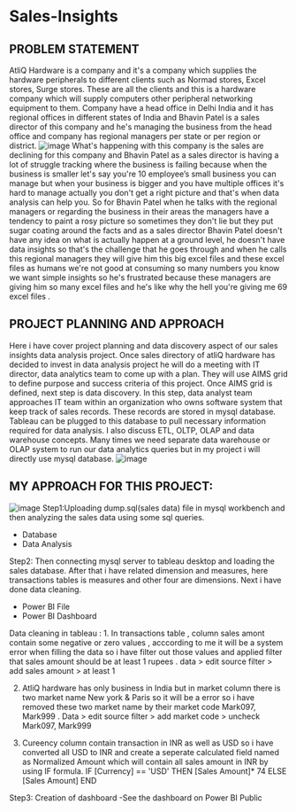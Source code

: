 # Sales-Insights

## PROBLEM STATEMENT

AtliQ Hardware is a company and it's a company which supplies the hardware peripherals to different clients such as Normad stores, Excel stores, Surge stores.
These are all the clients and this is a hardware company which will supply computers other peripheral networking equipment to them.
Company have a head office in Delhi India and it has regional offices in different states of India and Bhavin Patel is a sales director of this company and he's managing the business from the head office and company has regional managers per state or per region or district.
![image](https://user-images.githubusercontent.com/98209132/184473374-0c255079-6bef-4af9-b55a-d624f0b8bb77.png)
What's happening with this company is the sales are declining for this company and Bhavin Patel as a sales director is having a lot of struggle tracking where the business is failing because when the business is smaller let's say you're 10 employee’s small business you can manage but when your business is bigger and you have multiple offices it's hard to manage actually you don't get a right picture and that's when data analysis can help you.
So for Bhavin Patel when he talks with the regional managers or regarding the business in their areas the managers have a tendency to paint a rosy picture so sometimes they don't lie but they put sugar coating around the facts and as a sales director Bhavin Patel doesn't have any idea on what is actually happen at a ground level,
he doesn't have data insights so that's the challenge that he goes through and when he calls this regional managers they will give him this big excel files and these excel files as humans we're not good at consuming so many numbers you know we want simple insights so he's frustrated because these managers are giving him so many excel files and he's like why the hell you're giving me 69 excel files
.
## PROJECT PLANNING AND APPROACH

Here i have cover project planning and data discovery aspect of our sales insights data analysis project. Once sales directory of atliQ hardware has decided to invest in data analysis project he will do a meeting with IT director, data analytics team to come up with a plan. They will use AIMS grid to define purpose and success criteria of this project. Once AIMS grid is defined, next step is data discovery. In this step, data analyst team approaches IT team within an organization who owns software system that keep track of sales records. These records are stored in mysql database. Tableau can be plugged to this database to pull necessary information required for data analysis. I also discuss ETL, OLTP, OLAP and data warehouse concepts. 
Many times we need separate data warehouse or OLAP system to run our data analytics queries but in my project i will directly use mysql database.
![image](https://user-images.githubusercontent.com/98209132/184473502-d136d512-64d8-4427-a8d1-5f64a3e2334d.png)

## MY APPROACH FOR THIS PROJECT:
![image](https://user-images.githubusercontent.com/98209132/184473530-430000f6-8160-4294-b683-e18f6b53710b.png)
Step1:Uploading dump.sql(sales data) file in mysql workbench and then analyzing the sales data using some sql queries.

- Database
- Data Analysis

Step2: Then connecting mysql server to tableau desktop and loading the sales database. After that i have related dimension and measures, here transactions tables is measures and other four are dimensions. Next i have done data cleaning.
- Power BI File
- Power BI Dashboard

Data cleaning in tableau : 1. In transactions table , column sales amont contain some negative or zero values , acccording to me it will be a system error when filling the data so i have filter out those values and applied filter that sales amount should be at least 1 rupees .
data > edit source filter > add sales amount > at least 1

2. AtliQ hardware has only business in India but in market column there is two market name New york & Paris so it will be a error so i have removed these two market name by their market code Mark097, Mark999 .
Data > edit source filter > add market code > uncheck Mark097, Mark999

3. Cureency column contain transaction in INR as well as USD so i have converted all USD to INR and create a seperate calculated field named as Normalized Amount which will contain all sales amount in INR by using IF formula.
IF [Currency] == 'USD' THEN [Sales Amount]* 74 ELSE [Sales Amount] END

Step3: Creation of dashboard
-See the dashboard on Power BI Public
